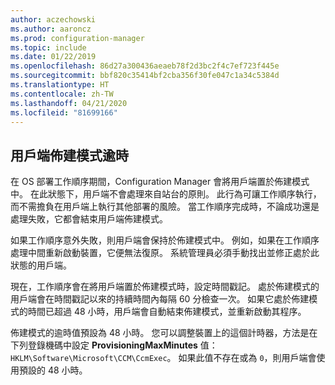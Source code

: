 ```yaml
---
author: aczechowski
ms.author: aaroncz
ms.prod: configuration-manager
ms.topic: include
ms.date: 01/22/2019
ms.openlocfilehash: 86d27a300436aeaeb78f2d3bc2f4c7ef723f445e
ms.sourcegitcommit: bbf820c35414bf2cba356f30fe047c1a34c5384d
ms.translationtype: HT
ms.contentlocale: zh-TW
ms.lasthandoff: 04/21/2020
ms.locfileid: "81699166"
---
```

## <a name="client-provisioning-mode-timeout"></a><a name="bkmk_osdprov"></a> 用戶端佈建模式逾時
<!--3197824-->

在 OS 部署工作順序期間，Configuration Manager 會將用戶端置於佈建模式中。 在此狀態下，用戶端不會處理來自站台的原則。 此行為可讓工作順序執行，而不需擔負在用戶端上執行其他部署的風險。 當工作順序完成時，不論成功還是處理失敗，它都會結束用戶端佈建模式。

如果工作順序意外失敗，則用戶端會保持於佈建模式中。 例如，如果在工作順序處理中間重新啟動裝置，它便無法復原。 系統管理員必須手動找出並修正處於此狀態的用戶端。 

現在，工作順序會在將用戶端置於佈建模式時，設定時間戳記。 處於佈建模式的用戶端會在時間戳記以來的持續時間內每隔 60 分檢查一次。 如果它處於佈建模式的時間已超過 48 小時，用戶端會自動結束佈建模式，並重新啟動其程序。 

佈建模式的逾時值預設為 48 小時。 您可以調整裝置上的這個計時器，方法是在下列登錄機碼中設定 **ProvisioningMaxMinutes** 值：`HKLM\Software\Microsoft\CCM\CcmExec`。 如果此值不存在或為 `0`，則用戶端會使用預設的 48 小時。 

<!-- 
The following diagrams show the process flow for the task sequence and the client:

#### Task sequence
![Flow diagram of task sequence setting provisioning mode](../../media/3197824-ts-flow.png) 

#### Client remediation
![Flow diagram of client exiting provisioning mode](../../media/3197824-client-flow.png) 

-->
